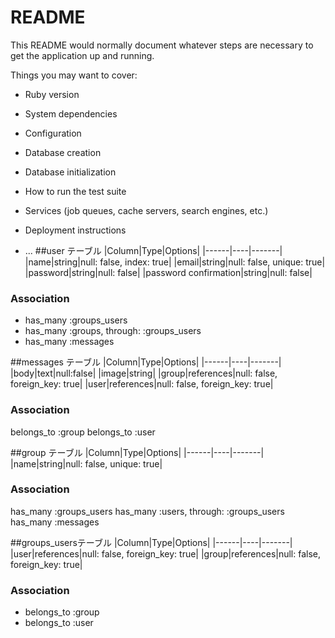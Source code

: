 # README

This README would normally document whatever steps are necessary to get the
application up and running.

Things you may want to cover:

* Ruby version

* System dependencies

* Configuration

* Database creation

* Database initialization

* How to run the test suite

* Services (job queues, cache servers, search engines, etc.)

* Deployment instructions

* ...
##user テーブル
|Column|Type|Options|
|------|----|-------|
|name|string|null: false, index: true|
|email|string|null: false, unique: true|
|password|string|null: false|
|password confirmation|string|null: false|
<!-- パスワードは8文字以上と制限をつける -->
### Association
- has_many :groups_users
- has_many :groups, through: :groups_users
- has_many :messages

##messages テーブル
|Column|Type|Options|
|------|----|-------|
|body|text|null:false|
|image|string|
|group|references|null: false, foreign_key: true|
|user|references|null: false, foreign_key: true|
### Association
belongs_to :group
belongs_to :user

##group テーブル
|Column|Type|Options|
|------|----|-------|
|name|string|null: false, unique: true|
### Association
has_many :groups_users
has_many :users, through: :groups_users
has_many :messages


##groups_usersテーブル
|Column|Type|Options|
|------|----|-------|
|user|references|null: false, foreign_key: true|
|group|references|null: false, foreign_key: true|
### Association
- belongs_to :group
- belongs_to :user



